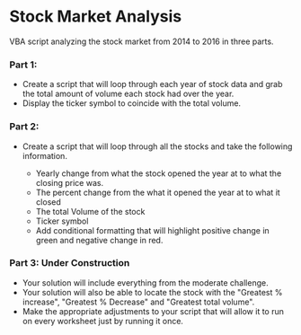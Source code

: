 # Stock Market Analysis


VBA script analyzing the stock market from 2014 to 2016 in three parts.


### Part 1:
* Create a script that will loop through each year of stock data and grab the total amount of volume each stock had over the year.
* Display the ticker symbol to coincide with the total volume.


### Part 2:
* Create a script that will loop through all the stocks and take the following information.

	* Yearly change from what the stock opened the year at to what the closing price was.
	* The percent change from the what it opened the year at to what it closed
	* The total Volume of the stock
	* Ticker symbol
	* Add conditional formatting that will highlight positive change in green and negative change in red.
  

### Part 3: Under Construction
* Your solution will include everything from the moderate challenge.
* Your solution will also be able to locate the stock with the "Greatest % increase", "Greatest % Decrease" and "Greatest total volume".
* Make the appropriate adjustments to your script that will allow it to run on every worksheet just by running it once.    